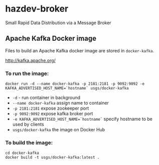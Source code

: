# hazdev-broker
Small Rapid Data Distribution via a Message Broker



## Apache Kafka Docker image

Files to build an Apache Kafka docker image are stored in `docker-kafka`.

http://kafka.apache.org/

### To run the image:
```
docker run -d --name docker-kafka -p 2181:2181 -p 9092:9092 -e KAFKA_ADVERTISED_HOST_NAME=`hostname` usgs/docker-kafka
```

- `-d` - run container in background
- `--name docker-kafka` assign name to container
- `-p 2181:2181` expose zookeeper port
- `-p 9092:9092` expose kafka broker port
- ``` -e KAFKA_ADVERTISED_HOST_NAME=`hostname` ``` specify hostname to be used by clients
- `usgs/docker-kafka` the image on Docker Hub


### To build the image:
```
cd docker-kafka
docker build -t usgs/docker-kafka:latest .
```
